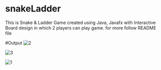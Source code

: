 # snakeLadder
This is Snake &amp; Ladder Game created using Java, Javafx with Interactive Board design in which 2 players can play game. for more follow README file


#Output
![2](https://github.com/arjun-chand/snakeLadder/assets/124900252/c34eff77-b549-40f9-8756-6669539f26b2)

![3](https://github.com/arjun-chand/snakeLadder/assets/124900252/4f6a8b89-7642-44c4-ba66-dcb39d6f4fdc)

![1](https://github.com/arjun-chand/snakeLadder/assets/124900252/aefc0755-6251-4c77-8508-b8f6af8de82e)
